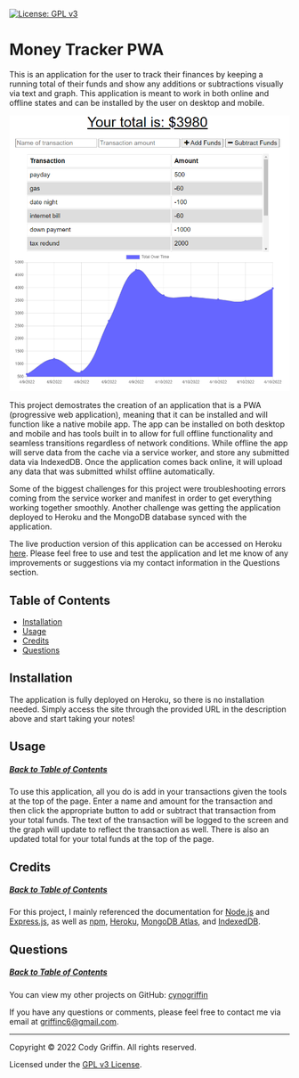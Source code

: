 [![License: GPL v3](https://img.shields.io/badge/License-GPLv3-blue.svg)](https://www.gnu.org/licenses/gpl-3.0)

# Money Tracker PWA

This is an application for the user to track their finances by keeping a running total of their funds and show any additions or subtractions visually via text and graph. This application is meant to work in both online and offline states and can be installed by the user on desktop and mobile.

![tacker home screen with graph of finances](https://github.com/cynogriffin/money-tracker-pwa/blob/main/assets/screenshot.png)

This project demostrates the creation of an application that is a PWA (progressive web application), meaning that it can be installed and will function like a native mobile app. The app can be installed on both desktop and mobile and has tools built in to allow for full offline functionality and seamless transitions regardless of network conditions. While offline the app will serve data from the cache via a service worker, and store any submitted data via IndexedDB. Once the application comes back online, it will upload any data that was submitted whilst offline automatically.

Some of the biggest challenges for this project were troubleshooting errors coming from the service worker and manifest in order to get everything working together smoothly. Another challenge was getting the application deployed to Heroku and the MongoDB database synced with the application.

The live production version of this application can be accessed on Heroku [here](https://blooming-sea-68041.herokuapp.com/). Please feel free to use and test the application and let me know of any improvements or suggestions via my contact information in the Questions section.

## Table of Contents

* [Installation](#installation)
* [Usage](#usage)
* [Credits](#credits)
* [Questions](#questions)

## Installation

The application is fully deployed on Heroku, so there is no installation needed. Simply access the site through the provided URL in the description above and start taking your notes!

## Usage
##### [Back to Table of Contents](#table-of-contents)

To use this application, all you do is add in your transactions given the tools at the top of the page. Enter a name and amount for the transaction and then click the appropriate button to add or subtract that transaction from your total funds. The text of the transaction will be logged to the screen and the graph will update to reflect the transaction as well. There is also an updated total for your total funds at the top of the page.

## Credits
##### [Back to Table of Contents](#table-of-contents)

For this project, I mainly referenced the documentation for [Node.js](https://nodejs.org/api/) and [Express.js](https://www.npmjs.com/package/express), as well as [npm](https://docs.npmjs.com/downloading-and-installing-node-js-and-npm), [Heroku](https://devcenter.heroku.com/articles/deploying-nodejs), [MongoDB Atlas](https://www.mongodb.com/docs/atlas/getting-started/?_ga=2.14527991.1982748626.1649572972-932825170.1648508358), and [IndexedDB](https://developer.mozilla.org/en-US/docs/Web/API/IndexedDB_API).

## Questions
##### [Back to Table of Contents](#table-of-contents)

You can view my other projects on GitHub: [cynogriffin](https://github.com/cynogriffin)

If you have any questions or comments, please feel free to contact me via email at griffinc6@gmail.com.


---
Copyright &copy; 2022 Cody Griffin. All rights reserved.

Licensed under the [GPL v3 License](https://www.gnu.org/licenses/gpl-3.0).  